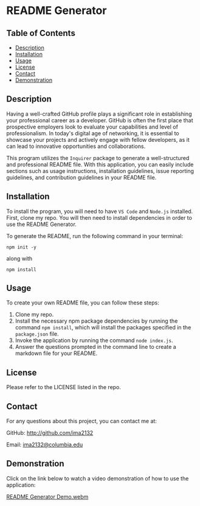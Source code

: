 # README Generator
## Table of Contents 
- [Description](#description)
- [Installation](#installation)
- [Usage](#usage)
- [License](#license)
- [Contact](#contact)
- [Demonstration](#demonstration)

## Description 

Having a well-crafted GitHub profile plays a significant role in establishing your professional career as a developer. GitHub is often the first place that prospective employers look to evaluate your capabilities and level of professionalism. In today's digital age of networking, it is essential to showcase your projects and actively engage with fellow developers, as it can lead to innovative opportunities and collaborations.


This program utilizes the `Inquirer` package to generate a well-structured and professional README file. With this application, you can easily include sections such as usage instructions, installation guidelines, issue reporting guidelines, and contribution guidelines in your README file.

## Installation 
To install the program, you will need to have `VS Code` and `Node.js` installed. First, clone my repo. You will then need to install dependencies in order to use the README Generator. 

To generate the README, run the following command in your terminal:

`npm init -y`

along with 

`npm install`


## Usage

To create your own README file, you can follow these steps:

1. Clone my repo.
2. Install the necessary npm package dependencies by running the command `npm install`, which will install the packages specified in the `package.json` file.
3. Invoke the application by running the command `node index.js`.
4. Answer the questions prompted in the command line to create a markdown file for your README.


## License
Please refer to the LICENSE listed in the repo. 


## Contact 
For any questions about this project, you can contact me at:

GitHub: http://github.com/ima2132

Email: ima2132@columbia.edu 

## Demonstration
Click on the link below to watch a video demonstration of how to use the application:


[README Generator Demo.webm](https://github.com/ima2132/README-Generator/assets/117132129/15f11a6a-2242-41dd-819f-4a28599bbd06)



